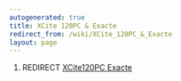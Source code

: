 ```yaml
---
autogenerated: true
title: XCite 120PC & Exacte
redirect_from: /wiki/XCite_120PC_&_Exacte
layout: page
---
```


1.  REDIRECT [XCite120PC Exacte](XCite120PC_Exacte "wikilink")

